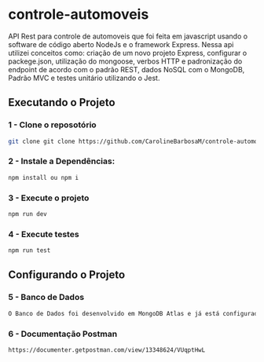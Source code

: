 # controle-automoveis

API Rest para controle de automoveis que foi feita em javascript usando o software de código aberto NodeJs e o framework Express. Nessa api utilizei conceitos como: criação de um novo projeto Express, configurar o packege.json, utilização do mongoose, verbos HTTP e padronização do endpoint de acordo com o padrão REST, dados NoSQL com o MongoDB, Padrão MVC e testes unitário utilizando o Jest.

## Executando o Projeto

### 1 - Clone o reposotório

```bash
git clone git clone https://github.com/CarolineBarbosaM/controle-automoveis.git

```

### 2 - Instale a Dependências:

```bash
npm install ou npm i
```
### 3 - Execute o projeto

```bash
npm run dev
```

### 4 - Execute testes

```bash
npm run test
```
## Configurando o Projeto

### 5 - Banco de Dados

```bash
O Banco de Dados foi desenvolvido em MongoDB Atlas e já está configurado no projeto.
```

### 6 - Documentação Postman

```bash
https://documenter.getpostman.com/view/13348624/VUqptHwL
```